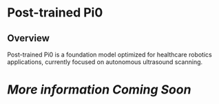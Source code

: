 # Post-trained Pi0

## Overview

Post-trained Pi0 is a foundation model optimized for healthcare robotics applications, currently focused on autonomous ultrasound scanning.

# *More information Coming Soon*
